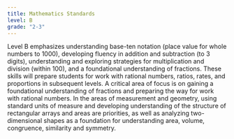```yaml
---
title: Mathematics Standards
level: B
grade: "2-3"
---
```

Level B emphasizes understanding base-ten notation (place value for whole numbers to 1000), developing fluency in addition and subtraction (to 3 digits), understanding and exploring strategies for multiplication and division (within 100), and a foundational understanding of fractions. These skills will prepare students for work with rational numbers, ratios, rates, and proportions in subsequent levels. A critical area of focus is on gaining a foundational understanding of fractions and preparing the way for work with rational numbers. In the areas of measurement and geometry, using standard units of measure and developing understanding of the structure of rectangular arrays and areas are priorities, as well as analyzing two-dimensional shapes as a foundation for understanding area, volume, congruence, similarity and symmetry.
